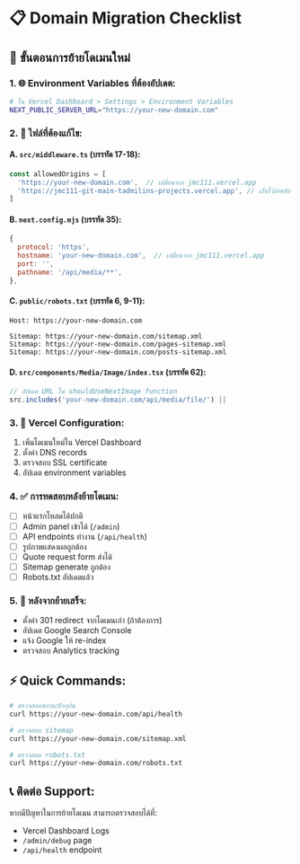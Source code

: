 # 📋 Domain Migration Checklist

## 🔄 ขั้นตอนการย้ายโดเมนใหม่

### 1. 🌐 Environment Variables ที่ต้องอัปเดต:
```bash
# ใน Vercel Dashboard > Settings > Environment Variables
NEXT_PUBLIC_SERVER_URL="https://your-new-domain.com"
```

### 2. 📁 ไฟล์ที่ต้องแก้ไข:

#### A. `src/middleware.ts` (บรรทัด 17-18):
```typescript
const allowedOrigins = [
  'https://your-new-domain.com',  // เปลี่ยนจาก jmc111.vercel.app
  'https://jmc111-git-main-tadmilins-projects.vercel.app', // เก็บไว้สำหรับ staging
]
```

#### B. `next.config.mjs` (บรรทัด 35):
```javascript
{
  protocol: 'https',
  hostname: 'your-new-domain.com',  // เปลี่ยนจาก jmc111.vercel.app
  port: '',
  pathname: '/api/media/**',
},
```

#### C. `public/robots.txt` (บรรทัด 6, 9-11):
```
Host: https://your-new-domain.com

Sitemap: https://your-new-domain.com/sitemap.xml
Sitemap: https://your-new-domain.com/pages-sitemap.xml
Sitemap: https://your-new-domain.com/posts-sitemap.xml
```

#### D. `src/components/Media/Image/index.tsx` (บรรทัด 62):
```typescript
// อัปเดต URL ใน shouldUseNextImage function
src.includes('your-new-domain.com/api/media/file/') ||
```

### 3. 🔧 Vercel Configuration:
1. เพิ่มโดเมนใหม่ใน Vercel Dashboard
2. ตั้งค่า DNS records
3. ตรวจสอบ SSL certificate
4. อัปเดต environment variables

### 4. ✅ การทดสอบหลังย้ายโดเมน:
- [ ] หน้าแรกโหลดได้ปกติ
- [ ] Admin panel เข้าได้ (`/admin`)
- [ ] API endpoints ทำงาน (`/api/health`)
- [ ] รูปภาพแสดงผลถูกต้อง
- [ ] Quote request form ส่งได้
- [ ] Sitemap generate ถูกต้อง
- [ ] Robots.txt อัปเดตแล้ว

### 5. 🚀 หลังจากย้ายเสร็จ:
- ตั้งค่า 301 redirect จากโดเมนเก่า (ถ้าต้องการ)
- อัปเดต Google Search Console
- แจ้ง Google ให้ re-index
- ตรวจสอบ Analytics tracking

## ⚡ Quick Commands:
```bash
# ตรวจสอบสถานะปัจจุบัน
curl https://your-new-domain.com/api/health

# ตรวจสอบ sitemap
curl https://your-new-domain.com/sitemap.xml

# ตรวจสอบ robots.txt
curl https://your-new-domain.com/robots.txt
```

## 📞 ติดต่อ Support:
หากมีปัญหาในการย้ายโดเมน สามารถตรวจสอบได้ที่:
- Vercel Dashboard Logs
- `/admin/debug` page
- `/api/health` endpoint 